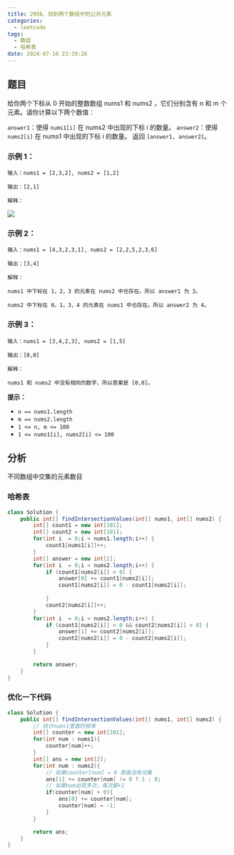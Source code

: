 ```yaml
---
title: 2956、找到两个数组中的公共元素
categories:
  - leetcode
tags:
  - 数组
  - 哈希表
date: 2024-07-16 23:19:26
---
```


## 题目
给你两个下标从 0 开始的整数数组 nums1 和 nums2 ，它们分别含有 n 和 m 个元素。请你计算以下两个数值：

`answer1`：使得 `nums1[i]` 在 nums2 中出现的下标 i 的数量。
`answer2`：使得 `nums2[i]` 在 nums1 中出现的下标 i 的数量。
返回 `[answer1, answer2]`。

 

### 示例 1：
```
输入：nums1 = [2,3,2], nums2 = [1,2]

输出：[2,1]

解释：
```

![](/images/2956-1.gif)

### 示例 2：


```
输入：nums1 = [4,3,2,3,1], nums2 = [2,2,5,2,3,6]

输出：[3,4]

解释：

nums1 中下标在 1，2，3 的元素在 nums2 中也存在。所以 answer1 为 3。

nums2 中下标在 0，1，3，4 的元素在 nums1 中也存在。所以 answer2 为 4。
```
### 示例 3：
```
输入：nums1 = [3,4,2,3], nums2 = [1,5]

输出：[0,0]

解释：

nums1 和 nums2 中没有相同的数字，所以答案是 [0,0]。
```
 

**提示：**

- `n == nums1.length`
- `m == nums2.length`
- `1 <= n, m <= 100`
- `1 <= nums1[i], nums2[i] <= 100`

## 分析

不同数组中交集的元素数目

### 哈希表

```java
class Solution {
    public int[] findIntersectionValues(int[] nums1, int[] nums2) {
        int[] count1 = new int[101];
        int[] count2 = new int[101];
        for(int i  = 0;i < nums1.length;i++) {
            count1[nums1[i]]++;
        }
        int[] answer = new int[2];
        for(int i  = 0;i < nums2.length;i++) {
            if (count1[nums2[i]] > 0) {
                answer[0] += count1[nums2[i]];
                count1[nums2[i]] = 0 - count1[nums2[i]];
                
            }
            count2[nums2[i]]++;
        }
        for(int i  = 0;i < nums2.length;i++) {
            if (count1[nums2[i]] < 0 && count2[nums2[i]] > 0) {
                answer[1] += count2[nums2[i]];
                count2[nums2[i]] = 0 - count2[nums2[i]];
            }
        }

        return answer;
    }
}
```

### 优化一下代码

```java
class Solution {
    public int[] findIntersectionValues(int[] nums1, int[] nums2) {
        // 统计nums1里面的频率
        int[] counter = new int[101];
        for(int num : nums1){
            counter[num]++;
        }
        int[] ans = new int[2];
        for(int num : nums2){
            // 如果counter[num] = 0 表面没有交集
            ans[1] += counter[num] != 0 ? 1 : 0;
            // 如果num出现多次，每次都+1
            if(counter[num] > 0){
                ans[0] += counter[num];
                counter[num] = -1;
            }
        }

        return ans;
    }
}
```